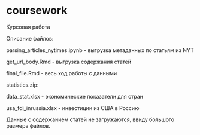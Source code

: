 # coursework
Курсовая работа

Описание файлов:

parsing_articles_nytimes.ipynb - выгрузка метаданных по статьям из NYT

get_url_body.Rmd - выгрузка содержания статей

final_file.Rmd - весь ход работы с данными

statistics.zip:

  data_stat.xlsx - экономические показатели для стран 
  
  usa_fdi_inrussia.xlsx - инвестиции из США в Россию
  
  
Данные с содержанием статей не загружаются, ввиду большого размера файлов.
